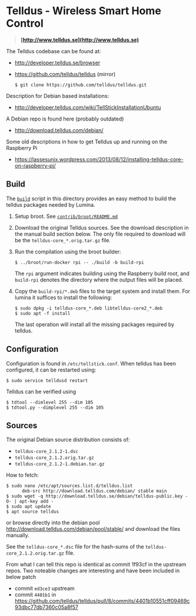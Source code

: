 # Telldus - Wireless Smart Home Control

> **[http://www.telldus.se](http://www.telldus.se)**

The Telldus codebase can be found at:

  * http://developer.telldus.se/browser
  * https://github.com/telldus/telldus  (mirror)
    
    `$ git clone https://github.com/telldus/telldus.git`

Description for Debian based installations:

  * http://developer.telldus.com/wiki/TellStickInstallationUbuntu

A Debian repo is found here (probably outdated)

  * http://download.telldus.com/debian/

Some old descriptions in how to get Telldus up and running on the
Raspberry Pi

  * https://lassesunix.wordpress.com/2013/08/12/installing-telldus-core-on-raspberry-pi/



## Build

The [`build`](build) script in this directory provides an easy method to
build the telldus packages needed by Lumina.

 1. Setup broot. See [`contrib/broot/README.md`](../broot/README.md)

 2. Download the original Telldus sources. See the download description
    in the manual build section below. The only file required to download
    will be the `telldus-core_*.orig.tar.gz` file.

 3. Run the compilation using the broot builder:

    ```
    $ ../broot/run-docker rpi -- ./build -b build-rpi
    ```

    The `rpi` argument indicates building using the Raspberry build root, and
    `build-rpi` denotes the directory where the output files will be
    placed.

 4. Copy the `build-rpi/*.deb` files to the target system and install them.
    For lumina it suffices to install the following:

    ```
    $ sudo dpkg -i telldus-core_*.deb libtelldus-core2_*.deb
    $ sudo apt -f install
    ```

    The last operation will install all the missing packages required by
    telldus.



## Configuration

Configuration is found in `/etc/tellstick.conf`. When telldus has been
configured, it can be restarted using:

```
$ sudo service telldusd restart
```

Telldus can be verified using

```
$ tdtool --dimlevel 255 --dim 105
$ tdtool.py --dimplevel 255 --dim 105
```



## Sources

The original Debian source distribution consists of:

  * `telldus-core_2.1.2-1.dsc`
  * `telldus-core_2.1.2.orig.tar.gz`
  * `telldus-core_2.1.2-1.debian.tar.gz`

How to fetch:
```
$ sudo nano /etc/apt/sources.list.d/telldus.list
      deb-src http://download.telldus.com/debian/ stable main
$ sudo wget -q http://download.telldus.se/debian/telldus-public.key -O- | apt-key add -
$ sudo apt update
$ apt source telldus
```

or browse directly into the debian pool
http://download.telldus.com/debian/pool/stable/ and download the files
manually.

See the `telldus-core_*.dsc` file for the hash-sums of the `telldus-core_2.1.2.orig.tar.gz` file.

From what I can tell this repo is identical as commit 1f93cf in the upstream
repos. Two noteable changes are interesting and have been included in below patch
    
  * commit `ed3ce3` upstream
  * commit `4401b1` in https://github.com/telldus/telldus/pull/8/commits/4401b10551cff09469c93dbc77db7360c05a8f57
